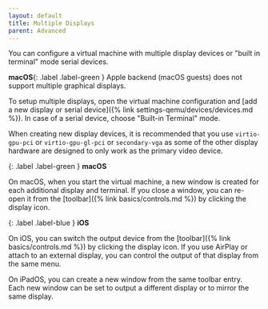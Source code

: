 ```yaml
---
layout: default
title: Multiple Displays
parent: Advanced
---
```

You can configure a virtual machine with multiple display devices or "built in terminal" mode serial devices.

**macOS**{: .label .label-green } Apple backend (macOS guests) does not support multiple graphical displays.

To setup multiple displays, open the virtual machine configuration and [add a new display or serial device]({% link settings-qemu/devices/devices.md %}). In case of a serial device, choose "Built-in Terminal" mode.

When creating new display devices, it is recommended that you use `virtio-gpu-pci` or `virtio-gpu-gl-pci` or `secondary-vga` as some of the other display hardware are designed to only work as the primary video device.

{: .label .label-green }
**macOS**

On macOS, when you start the virtual machine, a new window is created for each additional display and terminal. If you close a window, you can re-open it from the [toolbar]({% link basics/controls.md %}) by clicking the display icon.

{: .label .label-blue }
**iOS**

On iOS, you can switch the output device from the [toolbar]({% link basics/controls.md %}) by clicking the display icon. If you use AirPlay or attach to an external display, you can control the output of that display from the same menu.

On iPadOS, you can create a new window from the same toolbar entry. Each new window can be set to output a different display or to mirror the same display.
